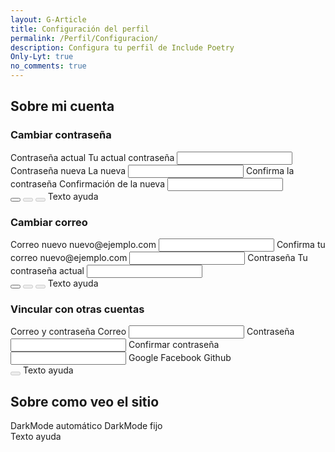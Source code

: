 ```yaml
---
layout: G-Article
title: Configuración del perfil
permalink: /Perfil/Configuracion/
description: Configura tu perfil de Include Poetry
Only-Lyt: true
no_comments: true
---
```


## Sobre mi cuenta

<h3 id="PCPassTitle">Cambiar contraseña</h3>

<article id="PassSettings">
    <span class="UPCampo UPDos">
        <span class="UPDIco"><i class="fas fa-lock-open"></i></span>
        <span class="UPDNom">Contraseña actual</span>
        <span class="UPDVal UPDOut">Tu actual contraseña</span>
        <input type="password" class="UPDVal UPDIn" id="PCPassOld">
    </span>
    <span class="UPCampo UPDos">
        <span class="UPDIco"><i class="fas fa-unlock"></i></span>
        <span class="UPDNom">Contraseña nueva</span>
        <span class="UPDVal UPDOut">La nueva</span>
        <input type="password" class="UPDVal UPDIn" id="PCPassNew">
    </span>
    <span class="UPCampo UPDos">
        <span class="UPDIco"><i class="fas fa-lock"></i></span>
        <span class="UPDNom">Confirma la contraseña</span>
        <span class="UPDVal UPDOut">Confirmación de la nueva</span>
        <input type="password" class="UPDVal UPDIn" id="PCPassNew2">
    </span>
    <div class="OrgButton">
        <span class="UPButtons">
            <button id="EditPC8" title="Editar"><i class="far fa-edit"></i></button>
            <button id="DonePC8" title="Guardar" disabled><i class="fas fa-check"></i></button>
            <button id="CancelPC8" title="Cancelar" disabled><i class="fas fa-ban"></i></button>
            <span class="AuxButton" id="AuxPC8">Texto ayuda</span>
        </span>
    </div>
</article>

<h3 id="PCEmailTitle">Cambiar correo</h3>

<article id="MailSettings">
    <span class="UPCampo UPDos">
        <span class="UPDIco"><i class="far fa-envelope-open"></i></span>
        <span class="UPDNom">Correo nuevo</span>
        <span class="UPDVal UPDOut">nuevo@ejemplo.com</span>
        <input type="email" class="UPDVal UPDIn" id="PCMailNew">
    </span>
    <span class="UPCampo UPDos">
        <span class="UPDIco"><i class="far fa-envelope"></i></span>
        <span class="UPDNom">Confirma tu correo</span>
        <span class="UPDVal UPDOut">nuevo@ejemplo.com</span>
        <input type="email" class="UPDVal UPDIn" id="PCMailNew2">
    </span>
    <span class="UPCampo UPDos">
        <span class="UPDIco"><i class="fas fa-lock"></i></span>
        <span class="UPDNom">Contraseña</span>
        <span class="UPDVal UPDOut">Tu contraseña actual</span>
        <input type="password" class="UPDVal UPDIn" id="PCMailPass">
    </span>
    <div class="OrgButton">
        <span class="UPButtons">
            <button id="EditPC9" title="Editar"><i class="far fa-edit"></i></button>
            <button id="DonePC9" title="Guardar" disabled><i class="fas fa-check"></i></button>
            <button id="CancelPC9" title="Cancelar" disabled><i class="fas fa-ban"></i></button>
            <span class="AuxButton" id="AuxPC9">Texto ayuda</span>
        </span>
    </div>
</article>

### Vincular con otras cuentas

<article id="AccountsLink">
    <span class="UPCampo UPDos UPDToggleBtn">
        <span class="UPDIco"><i class="far fa-envelope"></i></span>
        <span class="UPDNom">Correo y contraseña</span>
        <span class="UPDVal UPDOut" id="PCLCorreo"><i id="PCPcorreo" class="fas fa-toggle-off fa-lg"></i></span>
    </span>
    <span class="UPCampo UPDos PCEmailProv">
        <span class="UPDIco"><i class="far fa-envelope"></i></span>
        <span class="UPDNom">Correo</span>
        <input type="email" class="UPDVal UPDIn" id="CPEmailIn">
    </span>
    <span class="UPCampo UPDos PCEmailProv">
        <span class="UPDIco"><i class="fas fa-key"></i></span>
        <span class="UPDNom">Contraseña</span>
        <input type="password" class="UPDVal UPDIn" id="CPPassIn">
    </span>
    <span class="UPCampo UPDos PCEmailProv">
        <span class="UPDIco"><i class="fas fa-key"></i></span>
        <span class="UPDNom">Confirmar contraseña</span>
        <input type="password" class="UPDVal UPDIn" id="CPPassConfIn">
    </span>
    <span class="UPCampo UPDos UPDToggleBtn">
        <span class="UPDIco"><i class="fab fa-google"></i></span>
        <span class="UPDNom">Google</span>
        <span class="UPDVal UPDOut" id="PCLGoole"><i id="PCPgoogle" class="fas fa-toggle-off fa-lg"></i></span>
    </span>
    <span class="UPCampo UPDos UPDToggleBtn">
        <span class="UPDIco"><i class="fab fa-facebook-square"></i></span>
        <span class="UPDNom">Facebook</span>
        <span class="UPDVal UPDOut" id="PCLFacebook"><i id="PCPfacebook" class="fas fa-toggle-off fa-lg"></i></span>
    </span>
    <span class="UPCampo UPDos UPDToggleBtn">
        <span class="UPDIco"><i class="fab fa-github"></i></span>
        <span class="UPDNom">Github</span>
        <span class="UPDVal UPDOut" id="PCLGithub"><i id="PCPgithub" class="fas fa-toggle-off fa-lg"></i></span>
    </span>
    <div class="OrgButton">
        <span class="UPButtons">
            <button id="SaveEmailProv" title="Guardar" disabled><i class="fas fa-check"></i></button>
            <span class="AuxButton" id="AuxPC10">Texto ayuda</span>
        </span>
    </div>
</article>

## Sobre como veo el sitio

<article id="SiteView">
    <span class="UPCampo UPDos UPDToggleBtn">
        <span class="UPDIco"><i class="far fa-clock"></i></span>
        <span class="UPDNom">DarkMode automático</span>
        <span class="UPDVal UPDOut"><i id="PCDrkAuto" class="fas fa-toggle-off fa-lg"></i></span>
    </span>
    <span class="UPCampo UPDos UPDToggleBtn">
        <span class="UPDIco"><i class="far fa-moon"></i></span>
        <span class="UPDNom">DarkMode fijo</span>
        <span class="UPDVal UPDOut"><i id="PCDrkForced" class="fas fa-toggle-off fa-lg"></i></span>
    </span>
    <div class="OrgButton">
        <span class="UPButtons">
            <span class="AuxButton" id="AuxPC11">Texto ayuda</span>
        </span>
    </div>
</article>

<script src="{{ site.iP-Sources }}/JS/Universal/PerfilConfig.js"></script>
